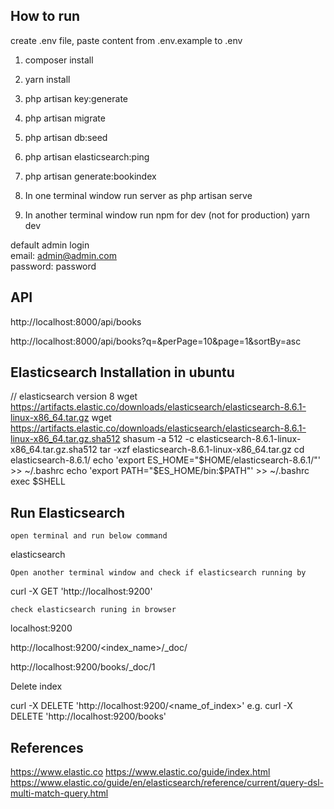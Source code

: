 ## How to run

create .env file, paste content from .env.example to .env

1. composer install
2. yarn install
3. php artisan key:generate
4. php artisan migrate
5. php artisan db:seed
6. php artisan elasticsearch:ping   <!-- check if elasticsearch working -->
7. php artisan generate:bookindex   <!-- generate index of all books in books table -->

8. In one terminal window run server as 
php artisan serve

9. In another terminal window run npm for dev (not for production)
yarn dev


default admin login <br>
email: admin@admin.com  <br>
password: password  <br>


## API

http://localhost:8000/api/books

http://localhost:8000/api/books?q=&perPage=10&page=1&sortBy=asc


## Elasticsearch Installation in ubuntu

// elasticsearch version 8
wget https://artifacts.elastic.co/downloads/elasticsearch/elasticsearch-8.6.1-linux-x86_64.tar.gz
wget https://artifacts.elastic.co/downloads/elasticsearch/elasticsearch-8.6.1-linux-x86_64.tar.gz.sha512
shasum -a 512 -c elasticsearch-8.6.1-linux-x86_64.tar.gz.sha512 
tar -xzf elasticsearch-8.6.1-linux-x86_64.tar.gz
cd elasticsearch-8.6.1/ 
echo 'export ES_HOME="$HOME/elasticsearch-8.6.1/"' >> ~/.bashrc
echo 'export PATH="$ES_HOME/bin:$PATH"' >> ~/.bashrc
exec $SHELL

## Run Elasticsearch

`open terminal and run below command`

elasticsearch

`Open another terminal window and check if elasticsearch running by`

curl -X GET 'http://localhost:9200'

`check elasticsearch runing in browser `

localhost:9200



http://localhost:9200/<index_name>/_doc/<id>

http://localhost:9200/books/_doc/1


Delete index

curl -X DELETE 'http://localhost:9200/<name_of_index>'
e.g.
curl -X DELETE 'http://localhost:9200/books'



## References

https://www.elastic.co
https://www.elastic.co/guide/index.html
https://www.elastic.co/guide/en/elasticsearch/reference/current/query-dsl-multi-match-query.html